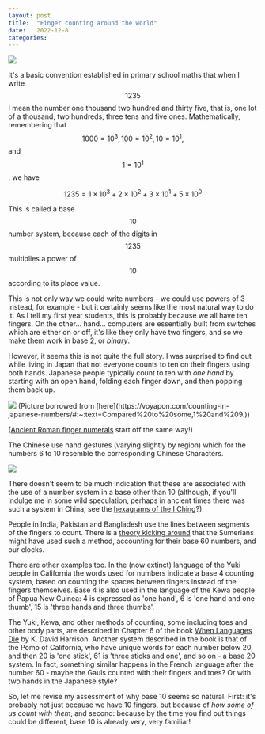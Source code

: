 ```yaml
---
layout: post
title:  "Finger counting around the world"
date:   2022-12-8
categories: 
---
```


<img src="{{ site.baseurl }}/img/chinesecount.gif">
<!--more--> 

It's a basic convention established in primary school maths that when I write $$1235$$ I mean the number one thousand two hundred and thirty five, that is, one lot of a thousand, two hundreds, three tens and five ones. Mathematically, remembering that $$1000=10^3, 100=10^2, 10=10^1,$$ and $$1=10^1$$, we have

$$1235=1\times 10^3+2\times 10^2+3\times 10^1+5\times 10^0 $$

This is called a base $$10$$ number system, because each of the digits in $$1235$$ multiplies a power of $$10$$ according to its place value. 

This is not only way we could write numbers - we could use powers of 3 instead, for example - but it certainly seems like the most natural way to do it. As I tell my first year students, this is probably because we all have ten fingers. On the other... hand... computers are essentially built from switches which are either on or off, it's like they only have two fingers, and so we make them work in base 2, or *binary*. 

However, it seems this is not quite the full story. I was surprised to find out while living in Japan that not everyone counts to ten on their fingers using both hands. Japanese people typically count to ten with *one hand* by starting with an open hand, folding each finger down, and then popping them back up.  

<img src="{{ site.baseurl }}/img/japancount.gif">
(Picture borrowed from [here](https://voyapon.com/counting-in-japanese-numbers/#:~:text=Compared%20to%20some,1%20and%209.))

([Ancient Roman finger numerals](https://www.maa.org/press/periodicals/convergence/mathematical-treasure-roman-finger-numerals) start off the same way!)

The Chinese use hand gestures (varying slightly by region) which for the numbers 6 to 10 resemble the corresponding Chinese Characters.

<img src="{{ site.baseurl }}/img/chinesecount.gif">

There doesn't seem to be much indication that these are associated with the use of a number system in a base other than 10 (although, if you'll indulge me in some wild speculation, perhaps in ancient times there was such a system in China, see the [hexagrams of the I Ching](https://en.wikipedia.org/wiki/Hexagram_(I_Ching))?).

People in India, Pakistan and Bangladesh use the lines between segments of the fingers to count. There is a [theory kicking around](https://nrich.maths.org/6070) that the Sumerians might have used such a method, accounting for their base 60 numbers, and our clocks.

There are other examples too. In the (now extinct) language of the Yuki people in California the words used for numbers indicate a base 4 counting system, based on counting the spaces between fingers instead of the fingers themselves. Base 4 is also used in the language of the Kewa people of Papua New Guinea: 4 is expressed as 'one hand', 6 is 'one hand and one thumb', 15 is 'three hands and three thumbs'. 

The Yuki, Kewa, and other methods of counting, some including toes and other body parts, are described in Chapter 6 of the book [When Languages Die](https://global.oup.com/academic/product/when-languages-die-9780195372069?cc=au&lang=en&) by K. David Harrison. Another system described in the book is that of the Pomo of California, who have unique words for each number below 20, and then 20 is 'one stick', 61 is 'three sticks and one', and so on - a base 20 system. In fact, something similar happens in the French language after the number 60 - maybe the Gauls counted with their fingers and toes? Or with two hands in the Japanese style?

So, let me revise my assessment of why base 10 seems so natural. First: it's probably not just because we have 10 fingers, but because of *how some of us count with them*, and second: because by the time you find out things could be different, base 10 is already very, very familiar!